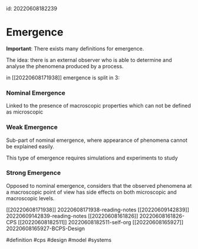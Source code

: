 id: 20220608182239

# Emergence
**Important**: There exists many definitions for emergence.

The idea: there is an external observer who is able to determine and analyse the phenomena produced by a process.

in [[20220608171938]] emergence is split in 3:

### Nominal Emergence
Linked to the presence of macroscopic properties which can not be defined as microscopic

### Weak Emergence
Sub-part of nominal emergence, where appearance of phenomena cannot be explained easily.

This type of emergence requires simulations and experiments to study

### Strong Emergence
Opposed to nominal emergence, considers that the observed phenomena at a macroscopic point of view has side effects on both microscopic and macroscopic levels.



[[20220608171938]] 20220608171938-reading-notes
[[20220609142839]] 20220609142839-reading-notes
[[20220608161826]] 20220608161826-CPS
[[20220608182511]] 20220608182511-self-org
[[20220608165927]] 20220608165927-BCPS-Design

#definition
#cps
#design
#model
#systems